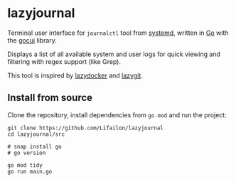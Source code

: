 # lazyjournal

<!--
```d
 /$$                                                            
| $$                                                            
| $$        /$$$$$$  /$$$$$$$$ /$$   /$$                        
| $$       |____  $$|____ /$$/| $$  | $$                        
| $$        /$$$$$$$   /$$$$/ | $$  | $$                        
| $$       /$$__  $$  /$$__/  | $$  | $$                        
| $$$$$$$$|  $$$$$$$ /$$$$$$$$|  $$$$$$$                        
|________/ \_______/|________/ \____  $$                        
                               /$$  | $$                        
                              |  $$$$$$/                        
                               \______/                         
    /$$$$$                                                   /$$
   |__  $$                                                  | $$
      | $$  /$$$$$$  /$$   /$$  /$$$$$$  /$$$$$$$   /$$$$$$ | $$
      | $$ /$$__  $$| $$  | $$ /$$__  $$| $$__  $$ |____  $$| $$
 /$$  | $$| $$  \ $$| $$  | $$| $$  \__/| $$  \ $$  /$$$$$$$| $$
| $$  | $$| $$  | $$| $$  | $$| $$      | $$  | $$ /$$__  $$| $$
|  $$$$$$/|  $$$$$$/|  $$$$$$/| $$      | $$  | $$|  $$$$$$$| $$
 \______/  \______/  \______/ |__/      |__/  |__/ \_______/|__/
```
-->

Terminal user interface for `journalctl` tool from [systemd](https://github.com/systemd/systemd), written in [Go](https://github.com/golang/go) with the [gocui](https://github.com/jroimartin/gocui) library.

Displays a list of all available system and user logs for quick viewing and filtering with regex support (like Grep).

This tool is inspired by [lazydocker](https://github.com/jesseduffield/lazydocker) and [lazygit](https://github.com/jesseduffield/lazygit).

## Install from source

Clone the repository, install dependencies from `go.mod` and run the project:

```shell
git clone https://github.com/Lifailon/lazyjournal
cd lazyjournal/src

# snap install go
# go version

go mod tidy
go run main.go
```